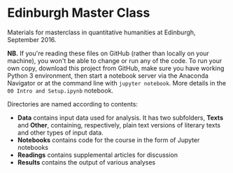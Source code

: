 # Edinburgh Master Class 

Materials for masterclass in quantitative humanities at Edinburgh, September 2016.

**NB.** If you're reading these files on GitHub (rather than locally on your machine), you won't be able to change or run any of the code. To run your own copy, download this project from GitHub, make sure you have working Python 3 environment, then start a notebook server via the Anaconda Navigator or at the command line with `jupyter notebook`. More details in the `00 Intro and Setup.ipynb` notebook.

Directories are named according to contents:

* **Data** contains input data used for analysis. It has two subfolders, **Texts** and **Other**, containing, respectively, plain text versions of literary texts and other types of input data.
* **Notebooks** contains code for the course in the form of Jupyter notebooks
* **Readings** contains supplemental articles for discussion
* **Results** contains the output of various analyses
